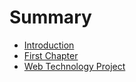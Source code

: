 # Summary

* [Introduction](README.md)
* [First Chapter](chapter1.md)
* [Web Technology Project](web-technology-project.md)

